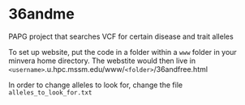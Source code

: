 # 36andme
PAPG project that searches VCF for certain disease and trait alleles

To set up website, put the code in a folder within a `www` folder in your minvera home directory. The webstite would then live in `<username>`.u.hpc.mssm.edu/www/`<folder>`/36andfree.html


In order to change alleles to look for, change the file `alleles_to_look_for.txt`
